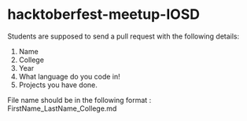 # hacktoberfest-meetup-IOSD
Students are supposed to send a pull request with the following details:
1) Name
2) College
3) Year
4) What language do you code in!
5) Projects you have done.

File name should be in the following format : FirstName_LastName_College.md
